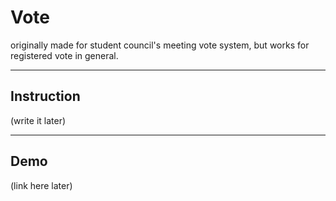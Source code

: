 # Vote

originally made for student council's meeting vote system, but works for registered vote in general.  

---

## Instruction

(write it later)

---

## Demo

(link here later)